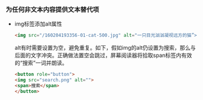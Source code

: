 ### 为任何非文本内容提供文本替代项

- img标签添加alt属性

  ```html
  <img src="/160204193356-01-cat-500.jpg" alt="一只目光汹汹凝视远方的猫”>
  ```

  alt有时需要设置为空，避免重复。如下，假如img的alt仍设置为搜索，那么与后面的文字冲突。正确做法置空会跳过，屏幕阅读器将拾取span标签内有效的“搜索”一词并朗读。

  ```html
  <button role="button">
  <img src="search.png" alt="">
  <span>搜索</span>
  </button>
  ```

### 